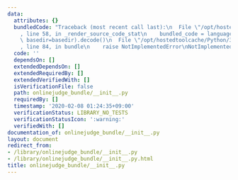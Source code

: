 ```yaml
---
data:
  attributes: {}
  bundledCode: "Traceback (most recent call last):\n  File \"/opt/hostedtoolcache/Python/3.8.5/x64/lib/python3.8/site-packages/onlinejudge_verify/documentation/build.py\"\
    , line 58, in _render_source_code_stat\n    bundled_code = language.bundle(stat.path,\
    \ basedir=basedir).decode()\n  File \"/opt/hostedtoolcache/Python/3.8.5/x64/lib/python3.8/site-packages/onlinejudge_verify/languages/python.py\"\
    , line 84, in bundle\n    raise NotImplementedError\nNotImplementedError\n"
  code: ''
  dependsOn: []
  extendedDependsOn: []
  extendedRequiredBy: []
  extendedVerifiedWith: []
  isVerificationFile: false
  path: onlinejudge_bundle/__init__.py
  requiredBy: []
  timestamp: '2020-02-08 01:24:35+09:00'
  verificationStatus: LIBRARY_NO_TESTS
  verificationStatusIcon: ':warning:'
  verifiedWith: []
documentation_of: onlinejudge_bundle/__init__.py
layout: document
redirect_from:
- /library/onlinejudge_bundle/__init__.py
- /library/onlinejudge_bundle/__init__.py.html
title: onlinejudge_bundle/__init__.py
---
```

